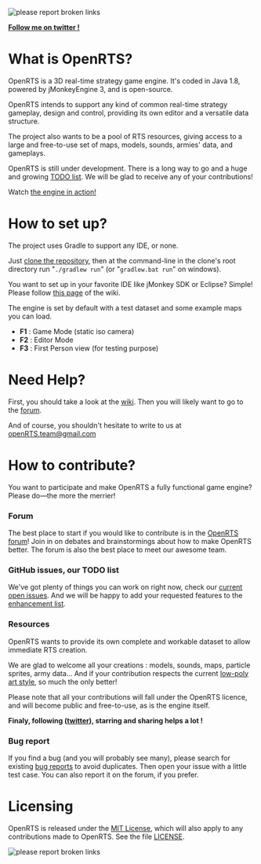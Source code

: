 ![please report broken links](https://s9.postimg.cc/9nsfu0wlr/code118.png)

**<a href="https://twitter.com/dumas181" target="_blank">Follow me on twitter !</a>**

# What is OpenRTS?
OpenRTS is a 3D real-time strategy game engine. It's coded in Java 1.8, powered by jMonkeyEngine 3, and is open-source.

OpenRTS intends to support any kind of common real-time strategy gameplay, design and control, providing its own editor and a versatile data structure.

The project also wants to be a pool of RTS resources, giving access to a large and free-to-use set of maps, models, sounds, armies' data, and gameplays.

OpenRTS is still under development. There is a long way to go and a huge and growing <a href="#github-issues-our-todo-list">TODO list</a>. We will be glad to receive any of your contributions!

Watch <a href="https://www.youtube.com/watch?v=XjYJWFQFIVE" target="_blank">the engine in action!</a>

# How to set up?
The project uses Gradle to support any IDE, or none.

Just <a href="https://help.github.com/articles/cloning-a-repository/" target="_blank">clone the repository</a>, then at the command-line in the clone's root directory run "`./gradlew run`" (or "`gradlew.bat run`" on windows).

You want to set up in your favorite IDE like jMonkey SDK or Eclipse? Simple! Please follow <a href="https://github.com/methusalah/OpenRTS/wiki/Set-up-the-project-with-your-favorite-IDE-(Eclipse,-Netbeans,-etc.)" target="_blank">this page</a> of the wiki.

The engine is set by default with a test dataset and some example maps you can load.

- **F1** : Game Mode (static iso camera)
- **F2** : Editor Mode
- **F3** : First Person view (for testing purpose)

# Need Help?
First, you should take a look at the <a href="https://github.com/methusalah/OpenRTS/wiki" target="_blank">wiki</a>.  Then you will likely want to go to the <a href="http://hub.jmonkeyengine.org/c/user-code-projects/openrts" target="_blank">forum</a>.

And of course, you shouldn't hesitate to write to us at openRTS.team@gmail.com

# How to contribute?
You want to participate and make OpenRTS a fully functional game engine? Please do&mdash;the more the merrier!

### Forum
The best place to start if you would like to contribute is in the
<a href="http://hub.jmonkeyengine.org/c/user-code-projects/openrts" target="_blank">OpenRTS forum</a>! Join in on debates and brainstormings about how to make OpenRTS better.  The forum is also the best place to meet our awesome team.

### GitHub issues, our TODO list
We've got plenty of things you can work on right now, check our <a href="https://github.com/methusalah/OpenRTS/issues" target="_blank">current open issues</a>. And we will be happy to add your requested features to the <a href="https://github.com/methusalah/OpenRTS/labels/enhancement" target="_blank">enhancement list</a>.

### Resources
OpenRTS wants to provide its own complete and workable dataset to allow immediate RTS creation.

We are glad to welcome all your creations : models, sounds, maps, particle sprites, army data... And if your contribution respects the current <a href="https://pinterest.com/search/pins/?q=low%20poly" target="_blank">low-poly art style</a>, so much the only better!

Please note that all your contributions will fall under the OpenRTS licence, and will become public and free-to-use, as is the engine itself.

**Finaly, following (<a href="https://twitter.com/dumas181" target="_blank">twitter</a>), starring and sharing helps a lot !**

### Bug report
If you find a bug (and you will probably see many), please search for existing <a href="https://github.com/methusalah/OpenRTS/issues?q=is%3Aopen+is%3Aissue+label%3Abug" target="_blank">bug reports</a> to avoid duplicates. Then open your issue with a little test case. You can also report it on the forum, if you prefer.

# Licensing
OpenRTS is released under the <a href="http://choosealicense.com/licenses/mit/" target="_blank">MIT License</a>, which will also apply to any contributions made to OpenRTS. See the file <a href="https://raw.githubusercontent.com/methusalah/OpenRTS/master/LICENSE" target="_blank">LICENSE</a>.

![please report broken links](http://s22.postimg.org/6j8jb89q9/5109be301e18c8bdeebafa35823b7f88a5af1555.png)
